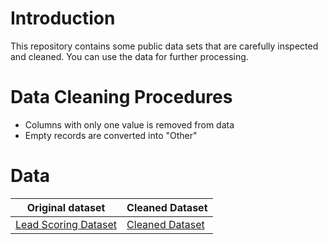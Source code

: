 # Introduction

This repository contains some public data sets that are carefully inspected and cleaned. You can use the data for further processing. 

# Data Cleaning Procedures

* Columns with only one value is removed from data
* Empty records are converted into "Other"

# Data

| Original dataset                                                                                | Cleaned Dataset                                                                                         |
|-------------------------------------------------------------------------------------------------|---------------------------------------------------------------------------------------------------------|
| [Lead Scoring Dataset](https://www.kaggle.com/datasets/amritachatterjee09/lead-scoring-dataset) | [Cleaned Dataset](https://github.com/arwankhoiruddin/cleaned_datasets/blob/main/lead_scoring_clean.csv) |
